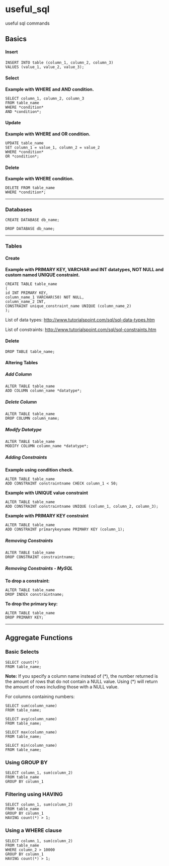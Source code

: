 # useful_sql
useful sql commands 

## Basics
#### Insert
```
INSERT INTO table (column_1, column_2, column_3)
VALUES (value_1, value_2, value_3);
```

#### Select
**Example with WHERE and AND condition.**
```
SELECT column_1, column_2, column_3
FROM table_name
WHERE *condition*
AND *condition*;
```
#### Update
**Example with WHERE and OR condition.**
```
UPDATE table_name
SET column_1 = value_1, column_2 = value_2
WHERE *condition*
OR *condition*;
```

#### Delete
**Example with WHERE condition.**
```
DELETE FROM table_name
WHERE *condition*;
```
---
### Databases
```
CREATE DATABASE db_name;

DROP DATABASE db_name;
```
---
### Tables
#### Create
**Example with PRIMARY KEY, VARCHAR and INT datatypes, NOT NULL and custom named UNIQUE constraint.**
```
CREATE TABLE table_name
(
id INT PRIMARY KEY,
column_name_1 VARCHAR(50) NOT NULL,
column_name_2 INT,
CONSTRAINT unique_constraint_name UNIQUE (column_name_2)
);
```
List of data types: http://www.tutorialspoint.com/sql/sql-data-types.htm

List of constraints: http://www.tutorialspoint.com/sql/sql-constraints.htm

#### Delete
`DROP TABLE table_name;`

#### Altering Tables

##### Add Column
```
ALTER TABLE table_name
ADD COLUMN column_name *datatype*;
```

##### Delete Column
```
ALTER TABLE table_name
DROP COLUMN column_name;
```

##### Modify Datatype
```
ALTER TABLE table_name
MODIFY COLUMN column_name *datatype*;
```

##### Adding Constraints
**Example using condition check.**
```
ALTER TABLE table_name
ADD CONSTRAINT constraintname CHECK column_1 < 50;
```
**Example with UNIQUE value constraint**
```
ALTER TABLE table_name
ADD CONSTRAINT constraintname UNIQUE (column_1, column_2, column_3);
```
**Example with PRIMARY KEY constraint**
```
ALTER TABLE table_name
ADD CONSTRAINT primarykeyname PRIMARY KEY (column_1);
```
##### Removing Constraints
```
ALTER TABLE table_name
DROP CONSTRAINT constraintname;
```
##### Removing Constraints - MySQL
**To drop a constraint:**
```
ALTER TABLE table_name
DROP INDEX constraintname;
```

**To drop the primary key:**
```
ALTER TABLE table_name
DROP PRIMARY KEY;
```
---
## Aggregate Functions
### Basic Selects
```
SELECT count(*)
FROM table_name;
```
**Note:** If you specify a column name instead of (\*), the number returned is the amount of rows that do not contain a NULL value. Using (\*) will return the amount of rows including those with a NULL value.

For columns containing numbers:
```
SELECT sum(column_name)
FROM table_name;
```
```
SELECT avg(column_name)
FROM table_name;
```
```
SELECT max(column_name)
FROM table_name;
```
```
SELECT min(column_name)
FROM table_name;
```
### Using GROUP BY
```
SELECT column_1, sum(column_2)
FROM table_name
GROUP BY column_1
```
### Filtering using HAVING
```
SELECT column_1, sum(column_2)
FROM table_name
GROUP BY column_1
HAVING count(*) > 1;
```
### Using a WHERE clause
```
SELECT column_1, sum(column_2)
FROM table_name
WHERE column_2 > 10000
GROUP BY column_1
HAVING count(*) > 1;
```
